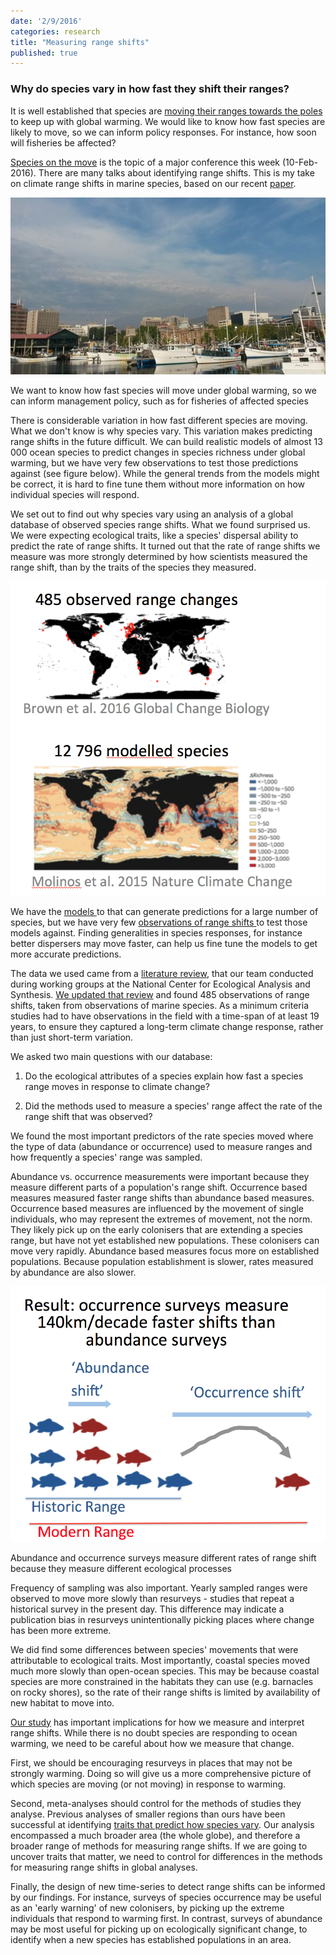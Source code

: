 ```yaml
---
date: '2/9/2016'
categories: research
title: "Measuring range shifts"
published: true  
---
```



### Why do species vary in how fast they shift their ranges?

It is well established that species are [moving their ranges towards the poles](http://www.nature.com/nclimate/journal/v3/n10/abs/nclimate1958.html) to keep up with global warming. We would like to know how fast species are likely to move, so we can inform policy responses. For instance, how soon will fisheries be affected?

[Species on the move](http://www.speciesonthemove.com/) is the topic of a major conference this week (10-Feb-2016). There are many talks about identifying range shifts. This is my take on climate range shifts in marine species, based on our recent [paper](http://onlinelibrary.wiley.com/doi/10.1111/gcb.13184/full).

<div class = "image_caption">
<img src ="climate-range-shifts.png" alt="fishing boats" class="image_float"/>
<p>
We want to know how fast species will move under global warming, so we can inform management policy, such as for fisheries of affected species </a>
</p>
</div>

There is considerable variation in how fast different species are moving. What we don't know is why species vary. This variation makes predicting range shifts in the future difficult. We can build realistic models of almost 13 000 ocean species to predict changes in species richness under global warming, but we have very few observations to test those predictions against (see figure below). While the general trends from the models might be correct, it is hard to fine tune them without more information on how individual species will respond.

We set out to find out why species vary using an analysis of a global database of observed species range shifts.
What we found surprised us. We were expecting ecological traits, like a species' dispersal ability to predict the rate of range shifts. It turned out that the rate of range shifts we measure was more strongly determined by how scientists measured the range shift, than by the traits of the species they measured.   

<div class = "image_caption">
<img src ="models-vs-obs.png" alt="world map of range shifts" class="image_float"/>
<p>
We have the <a href="http://www.nature.com/nclimate/journal/vaop/ncurrent/full/nclimate2769.html?utm_source=tech.mazavr.tk&utm_medium=link&utm_compaign=article" target = "_blank"> models </a > to that can generate predictions for a large number of species, but we have very few <a href ="http://onlinelibrary.wiley.com/doi/10.1111/gcb.13184/full" target="_blank"> observations of range shifts </a> to test those models against. Finding generalities in species responses, for instance better dispersers may move faster, can help us fine tune the models to get more accurate predictions.
</p>
</div>

The data we used came from a [literature review](http://www.nature.com/nclimate/journal/v3/n10/abs/nclimate1958.html), that our team conducted during working groups at the National Center for Ecological Analysis and Synthesis. [We updated that review](http://onlinelibrary.wiley.com/doi/10.1111/gcb.13184/full) and found 485 observations of range shifts, taken from observations of marine species. As a minimum criteria studies had to have observations in the field with a time-span of at least 19 years, to ensure they captured a long-term climate change response, rather than just short-term variation.

We asked two main questions with our database:

1. Do the ecological attributes of a species explain how fast a species range moves in response to climate change?

2. Did the methods used to measure a species' range affect the rate of the range shift that was observed?

We found the most important predictors of the rate species moved where the type of data (abundance or occurrence) used to measure ranges and how frequently a species' range was sampled.

Abundance vs. occurrence measurements were important because they measure different parts of a population's range shift. Occurrence based measures measured faster range shifts than abundance based measures. Occurrence based measures are influenced by the movement of single individuals, who may represent the extremes of movement, not the norm. They likely pick up on the early colonisers that are extending a species range, but have not yet established new populations. These colonisers can move very rapidly. Abundance based measures focus more on established populations. Because population establishment is slower, rates measured by abundance are also slower.

<div class = "image_caption">
<img src ="abundance-measure.png" alt="abundances" class="image_float"/>
<p>
Abundance and occurrence surveys measure different rates of range shift because they measure different ecological processes </a>
</p>
</div>

Frequency of sampling was also important. Yearly sampled ranges were observed to move more slowly than resurveys - studies that repeat a historical survey in the present day. This difference may indicate a publication bias in resurveys unintentionally picking places where change has been more extreme.

We did find some differences between species' movements that were attributable to ecological traits. Most importantly, coastal species moved much more slowly than open-ocean species. This may be because coastal species are more constrained in the habitats they can use (e.g. barnacles on rocky shores), so the rate of their range shifts is limited by availability of new habitat to move into.  

[Our study](http://onlinelibrary.wiley.com/doi/10.1111/gcb.13184/full) has important implications for how we measure and interpret range shifts. While there is no doubt species are responding to ocean warming, we need to be careful about how we measure that change.

First, we should be encouraging resurveys in places that may not be strongly warming. Doing so will give us a more comprehensive picture of which species are moving (or not moving) in response to warming.

Second, meta-analyses should control for the methods of studies they analyse. Previous analyses of smaller regions than ours have been successful at identifying [traits that predict how species vary](http://onlinelibrary.wiley.com/doi/10.1111/ele.12474/full). Our analysis encompassed a much broader area (the whole globe), and therefore a broader range of methods for measuring range shifts. If we are going to uncover traits that matter, we need to control for differences in the methods for measuring range shifts in global analyses.

Finally, the design of new time-series to detect range shifts can be informed by our findings. For instance, surveys of species occurrence may be useful as an 'early warning' of new colonisers, by picking up the extreme individuals that respond to warming first. In contrast, surveys of abundance may be most useful for picking up on ecologically significant change, to identify when a new species has established populations in an area.
